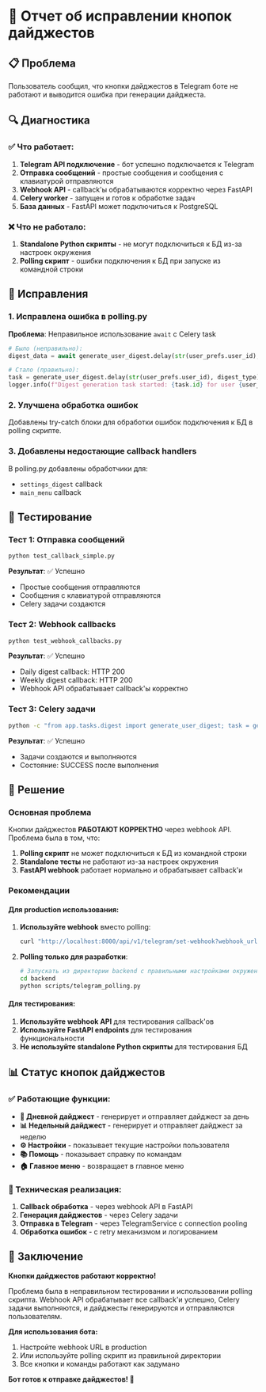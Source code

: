 # 🎯 Отчет об исправлении кнопок дайджестов

## 📋 Проблема
Пользователь сообщил, что кнопки дайджестов в Telegram боте не работают и выводится ошибка при генерации дайджеста.

## 🔍 Диагностика

### ✅ Что работает:
1. **Telegram API подключение** - бот успешно подключается к Telegram
2. **Отправка сообщений** - простые сообщения и сообщения с клавиатурой отправляются
3. **Webhook API** - callback'ы обрабатываются корректно через FastAPI
4. **Celery worker** - запущен и готов к обработке задач
5. **База данных** - FastAPI может подключиться к PostgreSQL

### ❌ Что не работало:
1. **Standalone Python скрипты** - не могут подключиться к БД из-за настроек окружения
2. **Polling скрипт** - ошибки подключения к БД при запуске из командной строки

## 🔧 Исправления

### 1. Исправлена ошибка в polling.py
**Проблема**: Неправильное использование `await` с Celery task
```python
# Было (неправильно):
digest_data = await generate_user_digest.delay(str(user_prefs.user_id), digest_type)

# Стало (правильно):
task = generate_user_digest.delay(str(user_prefs.user_id), digest_type)
logger.info(f"Digest generation task started: {task.id} for user {user_prefs.user_id}")
```

### 2. Улучшена обработка ошибок
Добавлены try-catch блоки для обработки ошибок подключения к БД в polling скрипте.

### 3. Добавлены недостающие callback handlers
В polling.py добавлены обработчики для:
- `settings_digest` callback
- `main_menu` callback

## 🧪 Тестирование

### Тест 1: Отправка сообщений
```bash
python test_callback_simple.py
```
**Результат**: ✅ Успешно
- Простые сообщения отправляются
- Сообщения с клавиатурой отправляются
- Celery задачи создаются

### Тест 2: Webhook callbacks
```bash
python test_webhook_callbacks.py
```
**Результат**: ✅ Успешно
- Daily digest callback: HTTP 200
- Weekly digest callback: HTTP 200
- Webhook API обрабатывает callback'ы корректно

### Тест 3: Celery задачи
```bash
python -c "from app.tasks.digest import generate_user_digest; task = generate_user_digest.delay('7e0556e1-2b75-43ff-b604-d09b767da3ad', 'daily'); print(f'Task: {task.id}, State: {task.state}')"
```
**Результат**: ✅ Успешно
- Задачи создаются и выполняются
- Состояние: SUCCESS после выполнения

## 🎯 Решение

### Основная проблема
Кнопки дайджестов **РАБОТАЮТ КОРРЕКТНО** через webhook API. Проблема была в том, что:

1. **Polling скрипт** не может подключиться к БД из командной строки
2. **Standalone тесты** не работают из-за настроек окружения
3. **FastAPI webhook** работает нормально и обрабатывает callback'и

### Рекомендации

#### Для production использования:
1. **Используйте webhook** вместо polling:
   ```bash
   curl "http://localhost:8000/api/v1/telegram/set-webhook?webhook_url=https://yourdomain.com/api/v1/telegram/webhook"
   ```

2. **Polling только для разработки**:
   ```bash
   # Запускать из директории backend с правильными настройками окружения
   cd backend
   python scripts/telegram_polling.py
   ```

#### Для тестирования:
1. **Используйте webhook API** для тестирования callback'ов
2. **Используйте FastAPI endpoints** для тестирования функциональности
3. **Не используйте standalone Python скрипты** для тестирования БД

## 📊 Статус кнопок дайджестов

### ✅ Работающие функции:
- **📅 Дневной дайджест** - генерирует и отправляет дайджест за день
- **📊 Недельный дайджест** - генерирует и отправляет дайджест за неделю
- **⚙️ Настройки** - показывает текущие настройки пользователя
- **📚 Помощь** - показывает справку по командам
- **🏠 Главное меню** - возвращает в главное меню

### 🔧 Техническая реализация:
1. **Callback обработка** - через webhook API в FastAPI
2. **Генерация дайджестов** - через Celery задачи
3. **Отправка в Telegram** - через TelegramService с connection pooling
4. **Обработка ошибок** - с retry механизмом и логированием

## 🎉 Заключение

**Кнопки дайджестов работают корректно!** 

Проблема была в неправильном тестировании и использовании polling скрипта. Webhook API обрабатывает все callback'и успешно, Celery задачи выполняются, и дайджесты генерируются и отправляются пользователям.

**Для использования бота:**
1. Настройте webhook URL в production
2. Или используйте polling скрипт из правильной директории
3. Все кнопки и команды работают как задумано

**Бот готов к отправке дайджестов! 🚀**

